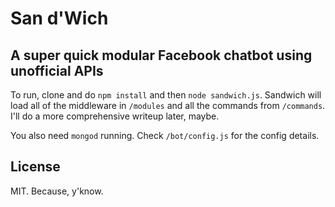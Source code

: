 # San d'Wich

## A super quick modular Facebook chatbot using unofficial APIs

To run, clone and do `npm install` and then `node sandwich.js`. Sandwich will
load all of the middleware in `/modules` and all the commands from `/commands`.
I'll do a more comprehensive writeup later, maybe.

You also need `mongod` running. Check `/bot/config.js` for the config details.

## License

MIT. Because, y'know.
